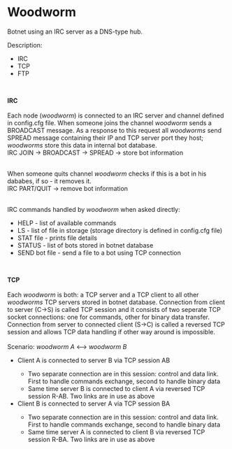 <h1>Woodworm</h1>
Botnet using an IRC server as a DNS-type hub.

Description:
<ul>
  <li>IRC</li>
  <li>TCP</li>
  <li>FTP</li>
</ul><br/>

<b>IRC</b><br/><br/>
Each node (<i>woodworm</i>) is connected to an IRC server and channel defined in config.cfg file. When someone joins the channel <i>woodworm</i> sends a BROADCAST message. As a response to this request all <i>woodworms</i> send SPREAD message containing their IP and TCP server port they host; <i>woodworms</i> store this data in internal bot database. <br />
IRC JOIN -> BROADCAST -> SPREAD -> store bot information <br/><br/>

When someone quits channel <i>woodworm</i> checks if this is a bot in his dababes, if so - it removes it.<br/>
IRC PART/QUIT -> remove bot information <br /><br />

IRC commands handled by <i>woodworm</i> when asked directly:
<ul>
  <li>HELP - list of available commands</li>
  <li>LS - list of file in storage (storage directory is defined in config.cfg file)</li>
  <li>STAT file - prints file details</li>
  <li>STATUS - list of bots stored in botnet database</li>
  <li>SEND bot file - send a file to a bot using TCP connection</li>
</ul><br />

<b>TCP</b><br /><br />
Each <i>woodworm</i> is both: a TCP server and a TCP client to all other <i>woodworms</i> TCP servers stored in botnet database. Connection from client to server (C->S) is called TCP session and it consists of two seperate TCP socket connections: one for commands, other for binary data transfer. Connection from server to connected client (S->C) is called a reversed TCP session and allows TCP data handling if other way around is impossible.<br /><br />
Scenario: <i>woodworm A</i> <--> <i>woodworm B</i>
<ul>
  <li>Client A is connected to server B via TCP session AB</li>
  <ul><li>Two separate connection are in this session: control and data link. First to handle commands exchange, second to handle binary data</li><li>Same time server B is connected to client A via reversed TCP session R-AB. Two links are in use as above </li></ul>
  <li>Client B is connected to server A via TCP session BA</li>
  <ul><li>Two separate connection are in this session: control and data link. First to handle commands exchange, second to handle binary data</li><li>Same time server A is connected to client B via reversed TCP session R-BA. Two links are in use as above </li></ul>
</ul>
